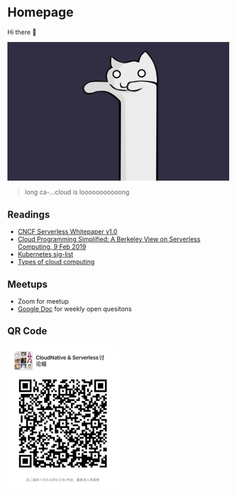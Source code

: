 # Homepage
Hi there 👋

<img src="assets/longcat.jpg" width="500" height="312.5">

> long ca-...cloud is looooooooooong


## Readings
* [CNCF Serverless Whitepaper v1.0](https://github.com/cncf/wg-serverless/tree/master/whitepapers/serverless-overview)
* [Cloud Programming Simplified: A Berkeley View on Serverless Computing, 9 Feb 2019](https://arxiv.org/abs/1902.03383)
* [Kubernetes sig-list](https://github.com/kubernetes/community/blob/master/sig-list.md)
* [Types of cloud computing](https://aws.amazon.com/types-of-cloud-computing/)

## Meetups

* Zoom for meetup
* [Google Doc](https://docs.google.com/document/d/1SDxb_sSoS6_J5XJwJck0YcVQ0K_GAO5qzuxyltdWpk8/edit?usp=sharing) for weekly open quesitons 


## QR Code
<img src="assets/qrcode.jpg" width="250" height="323.8">
